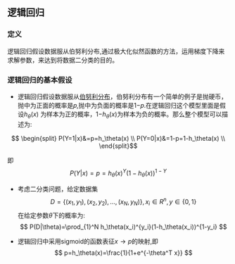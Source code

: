 ## 逻辑回归

### 定义
逻辑回归假设数据服从伯努利分布,通过极大化似然函数的方法，运用梯度下降来求解参数，来达到将数据二分类的目的。

### 逻辑回归的基本假设

- 逻辑回归假设数据服从[伯努利分布](../statics/bernoulli_distribution.md)，伯努利分布有一个简单的例子是抛硬币，抛中为正面的概率是𝑝,抛中为负面的概率是1−𝑝.在逻辑回归这个模型里面是假设$h_\theta(x)$ 为样本为正的概率，1−$h_\theta(x)$为样本为负的概率。那么整个模型可以描述为:
```math
    \begin{split}
    P(Y=1|x)&=p=h_\theta(x) \\
    P(Y=0|x)&=1-p=1-h_\theta(x) \\
    \end{split}
```
即
$$
    P(Y|x) =p=h_\theta(x)^Y(1-h_\theta(x))^{1-Y} 
$$



- 考虑二分类问题，给定数据集
$$
    D=\{(x_1,y_1),(x_2,y_2),\dots,(x_N,y_N)\},x_i\in R^n,y\in \{0,1\}
$$
在给定参数$\theta$下的概率为:
$$
    P(D|\theta)=\prod_{1}^N h_\theta(x_i)^{y_i}(1-h_\theta(x_i))^{1-y_i}
$$

-  逻辑回归中采用sigmoid的函数表征$x\rightarrow p$的映射,即
$$
    p=h_\theta(x)=\frac{1}{1+e^{-\theta^T x}}
$$
